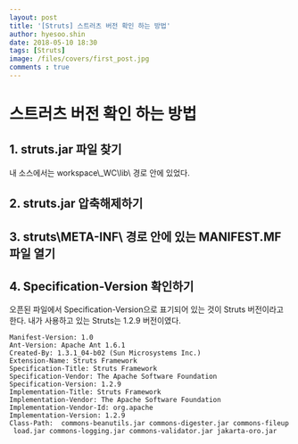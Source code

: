 ```yaml
---
layout: post
title: '[Struts] 스트러츠 버전 확인 하는 방법'
author: hyesoo.shin
date: 2018-05-10 18:30
tags: [Struts]
image: /files/covers/first_post.jpg
comments : true
---
```


# 스트러츠 버전 확인 하는 방법



## 1. struts.jar 파일 찾기
내 소스에서는 workspace\\_WC\lib\ 경로 안에 있었다.

## 2. struts.jar 압축해제하기

## 3. struts\META-INF\ 경로 안에 있는 MANIFEST.MF 파일 열기

## 4. Specification-Version 확인하기
오픈된 파일에서 Specification-Version으로 표기되어 있는 것이 Struts 버전이라고 한다.
내가 사용하고 있는 Struts는 1.2.9 버전이였다.
```
Manifest-Version: 1.0
Ant-Version: Apache Ant 1.6.1
Created-By: 1.3.1_04-b02 (Sun Microsystems Inc.)
Extension-Name: Struts Framework
Specification-Title: Struts Framework
Specification-Vendor: The Apache Software Foundation
Specification-Version: 1.2.9
Implementation-Title: Struts Framework
Implementation-Vendor: The Apache Software Foundation
Implementation-Vendor-Id: org.apache
Implementation-Version: 1.2.9
Class-Path:  commons-beanutils.jar commons-digester.jar commons-fileup
 load.jar commons-logging.jar commons-validator.jar jakarta-oro.jar
```
